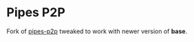 # Pipes P2P

Fork of [pipes-p2p](https://hackage.haskell.org/package/pipes-p2p)
tweaked to work with newer version of **base**.
